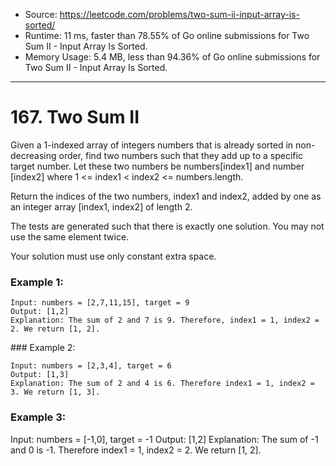 - Source: https://leetcode.com/problems/two-sum-ii-input-array-is-sorted/
- Runtime: 11 ms, faster than 78.55% of Go online submissions for Two Sum II - Input Array Is Sorted.
- Memory Usage: 5.4 MB, less than 94.36% of Go online submissions for Two Sum II - Input Array Is Sorted.
---
# 167. Two Sum II

Given a 1-indexed array of integers numbers that is already sorted in non-decreasing order, find two numbers such that they add up to a specific target number. Let these two numbers be numbers[index1] and number [index2] where 1 <= index1 < index2 <= numbers.length.

Return the indices of the two numbers, index1 and index2, added by one as an integer array [index1, index2] of length 2.

The tests are generated such that there is exactly one solution. You may not use the same element twice.

Your solution must use only constant extra space.

 

### Example 1:

```
Input: numbers = [2,7,11,15], target = 9
Output: [1,2]
Explanation: The sum of 2 and 7 is 9. Therefore, index1 = 1, index2 = 2. We return [1, 2].
```

### Example 2:

```
Input: numbers = [2,3,4], target = 6
Output: [1,3]
Explanation: The sum of 2 and 4 is 6. Therefore index1 = 1, index2 = 3. We return [1, 3].
```

### Example 3:

Input: numbers = [-1,0], target = -1
Output: [1,2]
Explanation: The sum of -1 and 0 is -1. Therefore index1 = 1, index2 = 2. We return [1, 2].